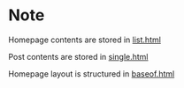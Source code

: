 # Note

Homepage contents are stored in [list.html](./layouts/_default/list.html)

Post contents are stored in [single.html](./layouts/_default/single.html)

Homepage layout is structured in [baseof.html](./layouts/_default/baseof.html)